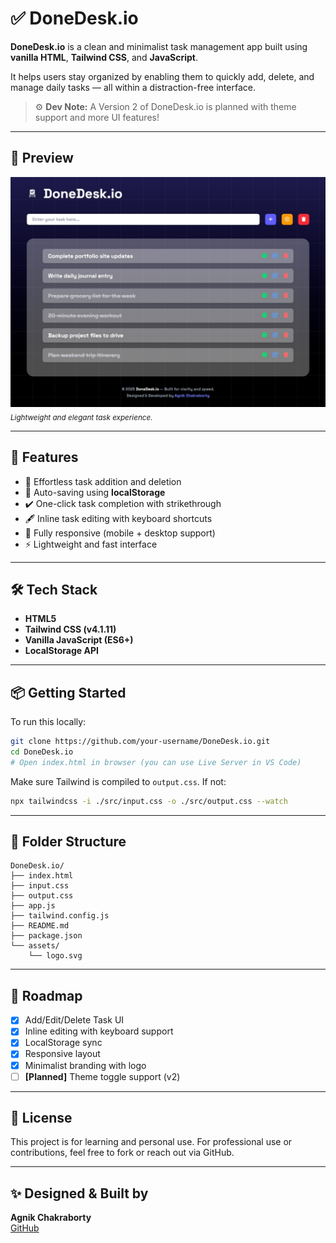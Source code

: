 
# ✅ DoneDesk.io

**DoneDesk.io** is a clean and minimalist task management app built using **vanilla HTML**, **Tailwind CSS**, and **JavaScript**.

It helps users stay organized by enabling them to quickly add, delete, and manage daily tasks — all within a distraction-free interface.

> ⚙️ **Dev Note:** A Version 2 of DoneDesk.io is planned with theme support and more UI features!

---

## 📸 Preview

![DoneDesk.io Screenshot](./assets/screenshot.png)  
<sub>*Lightweight and elegant task experience.*</sub>

---

## 🚀 Features

- 📖 Effortless task addition and deletion  
- 💾 Auto-saving using **localStorage**  
- ✔️ One-click task completion with strikethrough  
- 🖋️ Inline task editing with keyboard shortcuts  
- 📱 Fully responsive (mobile + desktop support)  
- ⚡ Lightweight and fast interface  

---

## 🛠️ Tech Stack

- **HTML5**  
- **Tailwind CSS (v4.1.11)**  
- **Vanilla JavaScript (ES6+)**  
- **LocalStorage API**

---

## 📦 Getting Started

To run this locally:

```bash
git clone https://github.com/your-username/DoneDesk.io.git
cd DoneDesk.io
# Open index.html in browser (you can use Live Server in VS Code)
```

Make sure Tailwind is compiled to `output.css`. If not:

```bash
npx tailwindcss -i ./src/input.css -o ./src/output.css --watch
```

---

## 📁 Folder Structure

```
DoneDesk.io/
├── index.html
├── input.css
├── output.css
├── app.js
├── tailwind.config.js
├── README.md
├── package.json
└── assets/
    └── logo.svg
```

---

## 🎯 Roadmap

- [x] Add/Edit/Delete Task UI  
- [x] Inline editing with keyboard support  
- [x] LocalStorage sync  
- [x] Responsive layout  
- [x] Minimalist branding with logo  
- [ ] **[Planned]** Theme toggle support (v2)  

---

## 📄 License

This project is for learning and personal use. For professional use or contributions, feel free to fork or reach out via GitHub.

---

## ✨ Designed & Built by

**Agnik Chakraborty**  
[GitHub](https://github.com/Lucid-val)
